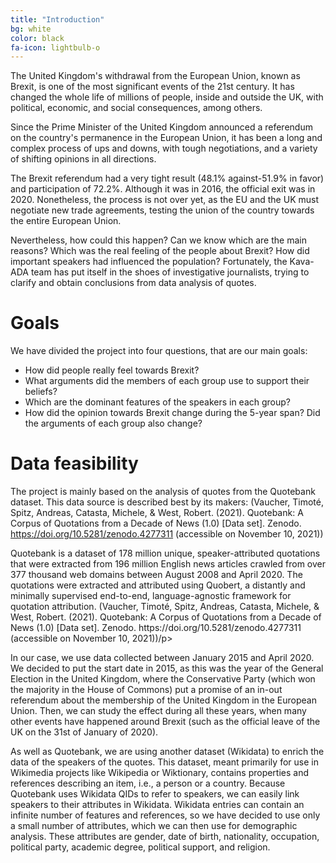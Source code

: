 ```yaml
---
title: "Introduction"
bg: white
color: black
fa-icon: lightbulb-o
---
```


The United Kingdom's withdrawal from the European Union, known as Brexit, is one of the most significant events of the 21st century. It has changed the whole life of millions of people, inside and outside the UK, with political, economic, and social consequences, among others.

Since the Prime Minister of the United Kingdom announced a referendum on the country's permanence in the European Union, it has been a long and complex process of ups and downs, with tough negotiations, and a variety of shifting opinions in all directions. 

The Brexit referendum had a very tight result (48.1% against-51.9% in favor) and participation of 72.2%. Although it was in 2016, the official exit was in 2020. Nonetheless, the process is not over yet, as the EU and the UK must negotiate new trade agreements, testing the union of the country towards the entire European Union.

Nevertheless, how could this happen? Can we know which are the main reasons? Which was the real feeling of the people about Brexit? How did important speakers had influenced the population? Fortunately, the Kava-ADA team has put itself in the shoes of investigative journalists, trying to clarify and obtain conclusions from data analysis of quotes.


# Goals

We have divided the project into four questions, that are our main goals:
- How did people really feel towards Brexit? 
- What arguments did the members of each group use to support their beliefs?
- Which are the dominant features of the speakers in each group?
- How did the opinion towards Brexit change during the 5-year span? Did the arguments of each group also change?

# Data feasibility

The project is mainly based on the analysis of quotes from the Quotebank dataset. This data source is described best by its makers:
(Vaucher, Timoté, Spitz, Andreas, Catasta, Michele, & West, Robert. (2021). Quotebank: A Corpus of Quotations from a Decade of News (1.0) [Data set]. Zenodo. https://doi.org/10.5281/zenodo.4277311 (accessible on November 10, 2021))
<div class="note">
  <p> Quotebank is a dataset of 178 million unique, speaker-attributed quotations that were extracted from 196 million English news articles crawled from over 377 thousand web domains between August 2008 and April 2020. The quotations were extracted and attributed using Quobert, a distantly and minimally supervised end-to-end, language-agnostic framework for quotation attribution.
(Vaucher, Timoté, Spitz, Andreas, Catasta, Michele, & West, Robert. (2021). Quotebank: A Corpus of Quotations from a Decade of News (1.0) [Data set]. Zenodo. https://doi.org/10.5281/zenodo.4277311 (accessible on November 10, 2021))/p>
</div>

In our case, we use data collected between January 2015 and April 2020. We decided to put the start date in 2015, as this was the year of the General Election in the United Kingdom, where the Conservative Party (which won the majority in the House of Commons) put a promise of an in-out referendum about the membership of the United Kingdom in the European Union. Then, we can study the effect during all these years, when many other events have happened around Brexit (such as the official leave of the UK on the 31st of January of 2020).

As well as Quotebank, we are using another dataset (Wikidata) to enrich the data of the speakers of the quotes. This dataset, meant primarily for use in Wikimedia projects like Wikipedia or Wiktionary, contains properties and references describing an item, i.e., a person or a country. Because Quotebank uses Wikidata QIDs to refer to speakers, we can easily link speakers to their attributes in Wikidata. Wikidata entries can contain an infinite number of features and references, so we have decided to use only a small number of attributes, which we can then use for demographic analysis. These attributes are gender, date of birth, nationality, occupation, political party, academic degree, political support, and religion.
